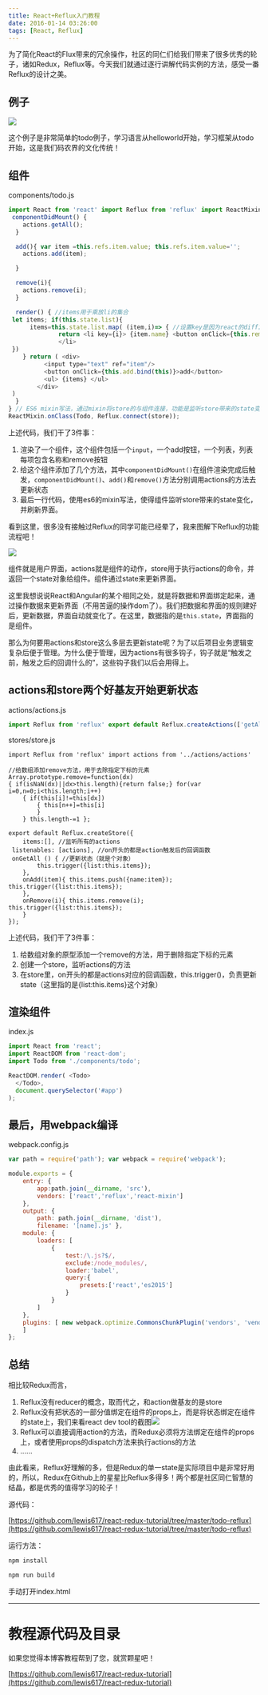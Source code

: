 ```yaml
---
title: React+Reflux入门教程
date: 2016-01-14 03:26:00
tags: [React, Reflux]
---
```


为了简化React的Flux带来的冗余操作，社区的同仁们给我们带来了很多优秀的轮子，诸如Redux，Reflux等。今天我们就通过逐行讲解代码实例的方法，感受一番Reflux的设计之美。

<!--more-->

## 例子

![](https://ws4.sinaimg.cn/large/83900b4egw1f9yh3uabt1g2073049diu.gif)

这个例子是非常简单的todo例子，学习语言从helloworld开始，学习框架从todo开始，这是我们码农界的文化传统！

## 组件

components/todo.js

```js
import React from 'react' import Reflux from 'reflux' import ReactMixin from 'react-mixin' import store from '../stores/store' import actions from '../actions/actions' export default class Todo extends React.Component{ //组件渲染完成后，通过action获取所有的数组，刷新绑定到this.state上
 componentDidMount() {
    actions.getAll();
  }

  add(){ var item =this.refs.item.value; this.refs.item.value='';
    actions.add(item);

  }

  remove(i){
    actions.remove(i);
  }

  render() { //items用于乘放li的集合
 let items; if(this.state.list){
      items=this.state.list.map( (item,i)=> { //设置key是因为react的diff算法，是通过key来计算最小变化的
              return <li key={i}> {item.name} <button onClick={this.remove.bind(this,i)}>remove</button>
              </li>
 })
    } return ( <div>
          <input type="text" ref="item"/>
          <button onClick={this.add.bind(this)}>add</button>
          <ul> {items} </ul>
        </div>
 )
  }
} // ES6 mixin写法，通过mixin将store的与组件连接，功能是监听store带来的state变化并刷新到this.state
ReactMixin.onClass(Todo, Reflux.connect(store));
```

上述代码，我们干了3件事：

1.  渲染了一个组件，这个组件包括一个`input`，一个add按钮，一个列表，列表每项包含名称和remove按钮
2.  给这个组件添加了几个方法，其中`componentDidMount()`在组件渲染完成后触发，`componentDidMount()`、`add()`和`remove()`方法分别调用actions的方法去更新状态
3.  最后一行代码，使用es6的mixin写法，使得组件监听store带来的state变化，并刷新界面。

看到这里，很多没有接触过Reflux的同学可能已经晕了，我来图解下Reflux的功能流程吧！

![](https://ws3.sinaimg.cn/large/83900b4egw1f9yh3l0f47j206u05xjrl.jpg)

组件就是用户界面，actions就是组件的动作，store用于执行actions的命令，并返回一个state对象给组件。组件通过state来更新界面。

这里我想说说React和Angular的某个相同之处，就是将数据和界面绑定起来，通过操作数据来更新界面（不用苦逼的操作dom了）。我们把数据和界面的规则建好后，更新数据，界面自动就变化了。在这里，数据指的是`this.state`，界面指的是组件。

那么为何要用actions和store这么多层去更新state呢？为了以后项目业务逻辑变复杂后便于管理。为什么便于管理，因为actions有很多钩子，钩子就是“触发之前，触发之后的回调什么的”，这些钩子我们以后会用得上。

## actions和store两个好基友开始更新状态

actions/actions.js

```js
import Reflux from 'reflux' export default Reflux.createActions(['getAll','add','remove']);
```

stores/store.js

```
import Reflux from 'reflux' import actions from '../actions/actions'

//给数组添加remove方法，用于去除指定下标的元素
Array.prototype.remove=function(dx)
{ if(isNaN(dx)||dx>this.length){return false;} for(var i=0,n=0;i<this.length;i++)
    { if(this[i]!=this[dx])
        { this[n++]=this[i]
        }
    } this.length-=1 };

export default Reflux.createStore({
    items:[], //监听所有的actions
 listenables: [actions], //on开头的都是action触发后的回调函数
 onGetAll () { //更新状态（就是个对象）
        this.trigger({list:this.items});
    },
    onAdd(item){ this.items.push({name:item}); this.trigger({list:this.items});
    },
    onRemove(i){ this.items.remove(i); this.trigger({list:this.items});
    }
});
```

上述代码，我们干了3件事：

1.  给数组对象的原型添加一个remove的方法，用于删除指定下标的元素
2.  创建一个store，监听actions的方法
3.  在store里，on开头的都是actions对应的回调函数，this.trigger()，负责更新state（这里指的是{list:this.items}这个对象）

## 渲染组件

index.js

```js
import React from 'react';
import ReactDOM from 'react-dom';
import Todo from './components/todo';

ReactDOM.render( <Todo>
  </Todo>,
  document.querySelector('#app')
);
```

## 最后，用webpack编译

webpack.config.js

```js
var path = require('path'); var webpack = require('webpack');

module.exports = {
    entry: {
        app:path.join(__dirname, 'src'),
        vendors: ['react','reflux','react-mixin']
    },
    output: {
        path: path.join(__dirname, 'dist'),
        filename: '[name].js' },
    module: {
        loaders: [
            {
                test:/\.js?$/,
                exclude:/node_modules/,
                loader:'babel',
                query:{
                    presets:['react','es2015']
                }
            }
        ]
    },
    plugins: [ new webpack.optimize.CommonsChunkPlugin('vendors', 'vendors.js')
    ]
};
```

## 总结

相比较Redux而言，

1.  Reflux没有reducer的概念，取而代之，和action做基友的是store
2.  Reflux没有把状态的一部分值绑定在组件的props上，而是将状态绑定在组件的state上，我们来看react dev tool的截图![](https://ws2.sinaimg.cn/large/83900b4egw1f9yh3lm0fgj203z047748.jpg)
3.  Reflux可以直接调用action的方法，而Redux必须将方法绑定在组件的props上，或者使用props的dispatch方法来执行actions的方法
4.  ……

由此看来，Reflux好理解的多，但是Redux的单一state是实际项目中是非常好用的，所以，Redux在Github上的星星比Reflux多得多！两个都是社区同仁智慧的结晶，都是优秀的值得学习的轮子！

源代码：

[https://github.com/lewis617/react-redux-tutorial/tree/master/todo-reflux](https://github.com/lewis617/react-redux-tutorial/tree/master/todo-reflux)

运行方法：

```sh
npm install

npm run build
```
手动打开index.html

* * *

# 教程源代码及目录

如果您觉得本博客教程帮到了您，就赏颗星吧！

[https://github.com/lewis617/react-redux-tutorial](https://github.com/lewis617/react-redux-tutorial)